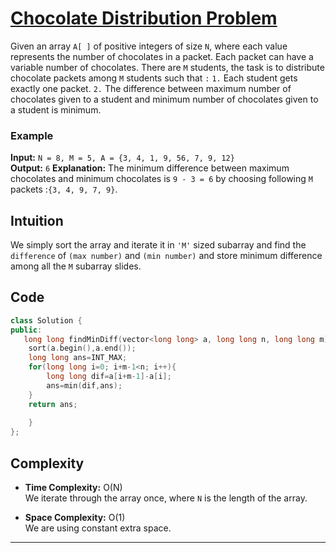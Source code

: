 # [Chocolate Distribution Problem](https://www.geeksforgeeks.org/problems/chocolate-distribution-problem3825/1)

Given an array `A[ ]` of positive integers of size `N`, where each value represents the number of chocolates in a packet. Each packet can have a variable number of chocolates. There are `M` students, the task is to distribute chocolate packets among `M` students such that `:`
`1.` Each student gets exactly one packet.
`2.` The difference between maximum number of chocolates given to a student and minimum number of chocolates given to a student is minimum.

### Example

**Input:** `N = 8, M = 5, A = {3, 4, 1, 9, 56, 7, 9, 12}`  
**Output:** `6` 
**Explanation:** The minimum difference between maximum chocolates and minimum chocolates is `9 - 3 = 6` by choosing following `M` packets :`{3, 4, 9, 7, 9}`.

## Intuition

We simply sort the array and iterate it in `'M'` sized subarray and find the `difference` of `(max number)` and `(min number)` and store minimum difference among all the `M` subarray slides.


## Code

```C++
class Solution {
public:
   long long findMinDiff(vector<long long> a, long long n, long long m){
    sort(a.begin(),a.end());
    long long ans=INT_MAX;
    for(long long i=0; i+m-1<n; i++){
        long long dif=a[i+m-1]-a[i];
        ans=min(dif,ans);
    }
    return ans;
    
    }
};
```

## Complexity

- **Time Complexity:** O(N)  
  We iterate through the array once, where `N` is the length of the array.

- **Space Complexity:** O(1)  
We are using constant extra space.

---

